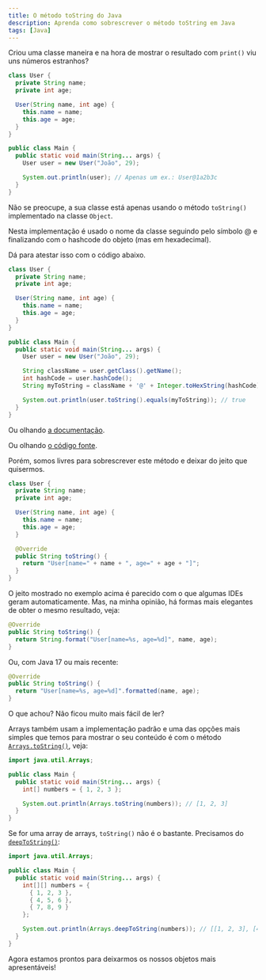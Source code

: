```yaml
---
title: O método toString do Java
description: Aprenda como sobrescrever o método toString em Java
tags: [Java]
---
```


Criou uma classe maneira e na hora de mostrar o resultado com `print()` viu uns números estranhos?

```java
class User {
  private String name;
  private int age;

  User(String name, int age) {
    this.name = name;
    this.age = age;
  }
}

public class Main {
  public static void main(String... args) {
    User user = new User("João", 29);

    System.out.println(user); // Apenas um ex.: User@1a2b3c
  }
}
```

Não se preocupe, a sua classe está apenas usando o método `toString()` implementado na classe `Object`.

Nesta implementação é usado o nome da classe seguindo pelo símbolo @ e finalizando com o hashcode do objeto (mas em hexadecimal).

Dá para atestar isso com o código abaixo.

```java
class User {
  private String name;
  private int age;

  User(String name, int age) {
    this.name = name;
    this.age = age;
  }
}

public class Main {
  public static void main(String... args) {
    User user = new User("João", 29);

    String className = user.getClass().getName();
    int hashCode = user.hashCode();
    String myToString = className + '@' + Integer.toHexString(hashCode);

    System.out.println(user.toString().equals(myToString)); // true
  }
}
```

Ou olhando [a documentação](<https://docs.oracle.com/en/java/javase/17/docs/api/java.base/java/lang/Object.html#toString()>).

Ou olhando [o código fonte](https://github.com/openjdk/jdk/blob/jdk-17%2B35/src/java.base/share/classes/java/lang/Object.java#L255).

Porém, somos livres para sobrescrever este método e deixar do jeito que quisermos.

```java
class User {
  private String name;
  private int age;

  User(String name, int age) {
    this.name = name;
    this.age = age;
  }

  @Override
  public String toString() {
    return "User[name=" + name + ", age=" + age + "]";
  }
}
```

O jeito mostrado no exemplo acima é parecido com o que algumas IDEs geram automaticamente. Mas, na minha opinião, há formas mais elegantes de obter o mesmo resultado, veja:

```java
@Override
public String toString() {
  return String.format("User[name=%s, age=%d]", name, age);
}
```

Ou, com Java 17 ou mais recente:

```java
@Override
public String toString() {
  return "User[name=%s, age=%d]".formatted(name, age);
}
```

O que achou? Não ficou muito mais fácil de ler?

Arrays também usam a implementação padrão e uma das opções mais simples que temos para mostrar o seu conteúdo é com o método [`Arrays.toString()`](<https://docs.oracle.com/en/java/javase/17/docs/api/java.base/java/util/Arrays.html#toString(int%5B%5D)>), veja:

```java
import java.util.Arrays;

public class Main {
  public static void main(String... args) {
    int[] numbers = { 1, 2, 3 };

    System.out.println(Arrays.toString(numbers)); // [1, 2, 3]
  }
}
```

Se for uma array de arrays, `toString()` não é o bastante. Precisamos do [`deepToString()`](<https://docs.oracle.com/en/java/javase/17/docs/api/java.base/java/util/Arrays.html#deepToString(java.lang.Object%5B%5D)>):

```java
import java.util.Arrays;

public class Main {
  public static void main(String... args) {
    int[][] numbers = {
      { 1, 2, 3 },
      { 4, 5, 6 },
      { 7, 8, 9 }
    };

    System.out.println(Arrays.deepToString(numbers)); // [[1, 2, 3], [4, 5, 6], [7, 8, 9]]
  }
}
```

Agora estamos prontos para deixarmos os nossos objetos mais apresentáveis!
